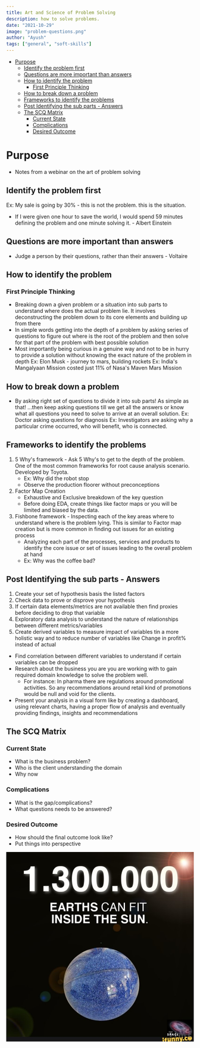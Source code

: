 ```yaml
---
title: Art and Science of Problem Solving
description: how to solve problems.
date: "2021-10-29"
image: "problem-questions.png"
author: "Ayush"
tags: ["general", "soft-skills"]
---
```



<!-- vim-markdown-toc GFM -->

* [Purpose](#purpose)
   * [Identify the problem first](#identify-the-problem-first)
   * [Questions are more important than answers](#questions-are-more-important-than-answers)
   * [How to identify the problem](#how-to-identify-the-problem)
      * [First Principle Thinking](#first-principle-thinking)
   * [How to break down a problem](#how-to-break-down-a-problem)
   * [Frameworks to identify the problems](#frameworks-to-identify-the-problems)
   * [Post Identifying the sub parts - Answers](#post-identifying-the-sub-parts---answers)
   * [The SCQ Matrix](#the-scq-matrix)
      * [Current State](#current-state)
      * [Complications](#complications)
      * [Desired Outcome](#desired-outcome)

<!-- vim-markdown-toc -->

# Purpose
- Notes from a webinar on the art of problem solving

## Identify the problem first
Ex: My sale is going by 30% - this is not the problem. this is the situation.
- If I were given one hour to save the world, I would spend 59 minutes defining the problem and one minute solving it. - Albert Einstein

## Questions are more important than answers
- Judge a person by their questions, rather than their answers - Voltaire

## How to identify the problem
### First Principle Thinking
- Breaking down a given problem or a situation into sub parts to understand where does the actual problem lie. It involves deconstructing the problem down to its core elements and building up from there
- In simple words getting into the depth of a problem by asking series of questions to figure out where is the root of the problem and then solve for that part of the problem with best possible solution
- Most importantly being curious in a genuine way and not to be in hurry to provide a solution without knowing the exact nature of the problem in depth
Ex: Elon Musk - journey to mars, building rockets
Ex: India's Mangalyaan Mission costed just 11% of Nasa's Maven Mars Mission

## How to break down a problem
- By asking right set of questions to divide it into sub parts! As simple as that!
...then keep asking questions till we get all the answers or know what all questions you need to solve to arrive at an overall solution. 
Ex: Doctor asking questions for diagnosis
Ex: Investigators are asking why a particular crime occurred, who will benefit, who is connected.

## Frameworks to identify the problems
1. 5 Why's framework - Ask 5 Why's to get to the depth of the problem. One of the most common frameworks for root cause analysis scenario. Developed by Toyota.
   - Ex: Why did the robot stop
   - Observe the production floorer without preconceptions
2. Factor Map Creation 
   - Exhaustive and Exclusive breakdown of the key question
   - Before doing EDA, create things like factor maps or you will be limited and biased by the data.
3. Fishbone framework - Inspecting each of the key areas where to understand where is the problem lying. This is similar to Factor map creation but is more common in finding out issues for an existing process
   - Analyzing each part of the processes, services and products to identify the core issue or set of issues leading to the overall problem at hand
   - Ex: Why was the coffee bad?

## Post Identifying the sub parts - Answers
1. Create your set of hypothesis basis the listed factors
2. Check data to prove or disprove your hypothesis
3. If certain data elements/metrics are not available then find proxies before deciding to drop that variable
4. Exploratory data analysis to understand the nature of relationships between different metrics/variables
5. Create derived variables to measure impact of variables tin a more holistic way and to reduce number of variables like Change in profit% instead of actual
- Find correlation between different variables to understand if certain variables can be dropped
- Research about the business you are you are working with to gain required domain knowledge to solve the problem well. 
   - For instance: In pharma there are regulations around promotional activities. So any recommendations around retail kind of promotions would be null and void for the clients.
- Present your analysis in a visual form like by creating a dashboard, using relevant charts, having a proper flow of analysis and eventually providing findings, insights and recommendations

## The SCQ Matrix
### Current State
- What is the business problem?
- Who is the client understanding the domain
- Why now

### Complications
- What is the gap/complications?
- What questions needs to be answered?

### Desired Outcome
- How should the final outcome look like?
- Put things into perspective

![EarthInSun](earth-in-sun.jpg)
